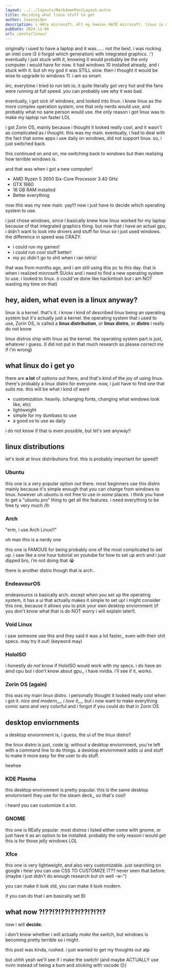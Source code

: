 ```yaml
---
layout: ../../layouts/MarkdownPostLayout.astro
title: deciding what linux stuff to get
author: taxevaiden
description: i HAte microsoft. All my homies HATE microsoft. linux is my Best friend now B)
pubDate: 2024-11-06
url: /posts/linux/
---
```


originally i used to have a laptop and it was...... not the best. i was rocking an intel core i3 (i forgot which generation) with integrated graphics. :') eventually i just stuck with it, knowing it would probably be the only computer i would have for now. it had windows 10 installed already, and i stuck with it. but oh my god it was STILL slow. then i thought it would be wise to upgrade to windows 11. i am so smart. 

iirc, everytime i tried to run tetr.io, it quite literally got very hot and the fans were running at full speed. you can probably see why it was bad. 

eventually, i got sick of windows, and looked into linux. i knew linux as the more complex operation system, one that only nerds would use, and probably what no sane person would use. the only reason i got linux was to make my laptop run faster LOL

i got Zorin OS, mainly because i thought it looked really cool, and it wasn't as complicated as i thought. this was my main. eventually, i had to deal with the fact that some apps i use daily on windows, did not support linux. so, i just switched back.

this continued on and on, me switching back to windows but then realizing how terrible windows is.

and that was when i got a new computer!

- AMD Ryzen 5 2600 Six-Core Processor 3.40 GHz
- GTX 1660
- 16 GB RAM installed
- Better everything

now *this* was my new main. yay!!! now i just have to decide which operating system to use.

i just chose windows, since i basically knew how linux worked for my laptop because of that integrated graphics thing. but now that i have an actual gpu, i didn't want to look into drivers and stuff for linux so i just used windows. the difference in speed was CRAZY.

- i could run my games!
- i could run cool stuff better!
- my pc didn't go to shit when i ran tetris!

that was from months ago, and i am still using this pc to this day. that is when i realized microsoft SUcks and i need to find a new operating system to use. i looked to linux. (i could've done like hackintosh but i am NOT wasting my time on that)

## hey, aiden, what even is a linux anyway?

linux is a kernel. that's it. i know i kind of described linux being an operating system but it's actually just a kernel. the operating system that i used to use, Zorin OS, is called a **linux distribution**, or **linux distro**, or **distro** i really do not know

linux distros ship with linux as the kernel. the operating system part is just, whatever i guess. (I did not put in that much research so please correct me if i'm wrong)

## what linux do i get yo

there are **a lot** of options out there, and that's kind of the joy of using linux. there's probably a linux distro for everyone. now, i just have to find one that suits me. this will be what i kind of want

- customization. heavily. (changing fonts, changing what windows look like, etc)
- lightweight
- simple for my dumbass to use
- a good os to use as daily

i do not know if that is even possible, but let's see anyway!!

## linux distributions

let's look at linux distributions first. this is probably important for speed!!

### Ubuntu

this one is a very popular option out there. most beginners use this distro mainly because it's simple enough that you can change from windows to linux. however uh ubuntu is not free to use in *some* places. i think you have to get a "ubuntu pro" thing to get all the features. i need everything to be free ty very much /lh

### Arch

"erm, i use Arch Linux!!"

oh man this is a nerdy one

this one is FAMOUS for being probably one of the most complicated to set up. i saw like a one hour tutorial on youtube for how to set up arch and i just dipped bro, i'm not doing that :sob:

there is another distro though that is arch..

### EndeavourOS

endeavouros is basically arch. except when you set up the operating system, it has a ui that actually makes it simple to set up! i might consider this one, because it allows you to pick your own desktop enviornment (if you don't know what that is do NOT worry i will explain later!).

### Void Linux

i saw someone use this and they said it was a lot faster,, even with their shit specs. may try it out! (keyword may)

### HoloISO

i honestly *do not* know if HoloISO would work with my specs. i do have an amd cpu but i don't know about gpu,, i have nvidia. i'll see if it, works.

### Zorin OS (again)

this was my main linux distro. i personally thought it looked really cool when i got it. *nice and modern,,,, i love it,,,,* but i now want to make everything comic sans and very colorful and i forgot if you could do that in Zorin OS

## desktop enviornments

a desktop enviornment is, i guess, the ui of the linux distro?

the linux distro is just, code ig. without a desktop enviornment, you're left with a command line to do things. a desktop enviornment adds ui and stuff to make it more easy for the user to do stuff.

heehee

### KDE Plasma

this desktop environment is pretty popular. this is the same desktop enviornment they use for the steam deck,, so that's cool!

i heard you can customize it a lot.

### GNOME

this one is REally popular. most distros i listed either come with gnome, or just have it as an option to be installed. probably the only reason i would get this is for those jelly windows LOL

### Xfce

this one is very lightweight, and also very customizable. just searching on google i hear you can use CSS TO CUSTOMIZE IT?? never seen that before. (maybe i just didn't do enough research but oh well -w-")

you can make it look old, you can make it look modern.

if you can do that i am basically set B)

## what now ?!??!?!??!??!??!?!?!?

now i will **decide.**

i don't know whether i will actually *make* the switch, but windows is becoming pretty terrible so i might.

this post was kinda, rushed. i just wanted to get my thoughts out atp

but uhhh yeah we'll see if i make the switch! (and maybe ACTUALLY use nvim instead of being a bum and sticking with vscode :pensive:)
